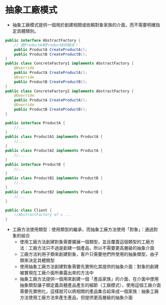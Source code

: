 # 抽象工廠模式

- 抽象工廠模式提供一個用於創建相關或依賴對象家族的介面，而不需要明確指定具體類別。

```java
public interface AbstractFactory {
    // 是ProductA和ProductB的組合！
    public ProductA CreateProductA();
    public ProductB CreateProductB();
}
public class ConcreteFactory1 implements AbstractFactory {
    @Override
    public ProductA CreateProductA();
    @Override
    public ProductB CreateProductB();
}
public class ConcreteFactory2 implements AbstractFactory {
    @Override
    public ProductA CreateProductA();
    @Override
    public ProductB CreateProductB();
}

public interface ProductA {
    //...
}
public class ProductA1 implements ProductA {
    //...
}
public class ProductA2 implements ProductA {
    //...
}
public interface ProductB {
    //...
}
public class ProductB1 implements ProductB {
    //...
}
public class ProductB2 implements ProductB {
    //...
}

public class Client {
    //AbstractFactory af = ...
}

```

- 工廠方法使用類型：使用類型的繼承，而抽象工廠方法使用「對象」：通過對象的組合
    - 使用工廠方法創建對象需要擴展一個類型，並且覆蓋這個類型的工廠方法：工廠方法只不過是創建一個產品，所以不需要更高層級的抽象介面
    - 工廠方法利用子類來創建對象，客戶只需要他們所使用的抽象類型，由子類來決定具體類型
    - 使用抽象工廠方法創建對象需要先實例化其提供的抽象介面：對象的創建被實現在工廠介面所暴露出來的方法中
    - 抽象工廠方法提供一個用來創建一個「產品家族」的介面，在介面中使用抽象類型讓子類定義具體產品產生的細節（工廠模式），使用這個工廠介面需要先實例化，這樣就可以將相關的產品集合起來成一個家族：抽象工廠方法使用工廠方法來產生產品，但提供更高層級的抽象介面

